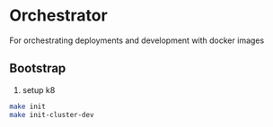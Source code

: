 # Orchestrator

For orchestrating deployments and development with docker images

## Bootstrap

1. setup k8

```bash
make init
make init-cluster-dev
```
